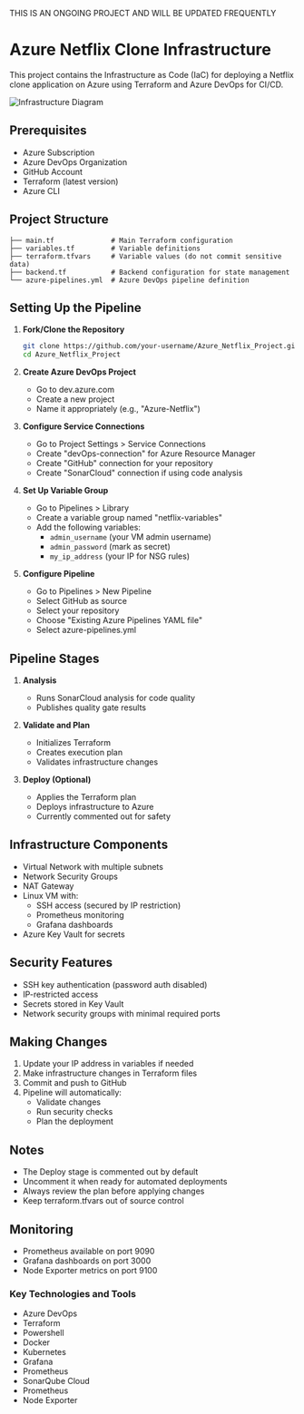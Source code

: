 THIS IS AN ONGOING PROJECT AND WILL BE UPDATED FREQUENTLY

# Azure Netflix Clone Infrastructure

This project contains the Infrastructure as Code (IaC) for deploying a Netflix clone application on Azure using Terraform and Azure DevOps for CI/CD.

![Infrastructure Diagram](diagram.png)

## Prerequisites

- Azure Subscription
- Azure DevOps Organization
- GitHub Account
- Terraform (latest version)
- Azure CLI

## Project Structure

```
├── main.tf              # Main Terraform configuration
├── variables.tf         # Variable definitions
├── terraform.tfvars     # Variable values (do not commit sensitive data)
├── backend.tf           # Backend configuration for state management
└── azure-pipelines.yml  # Azure DevOps pipeline definition
```

## Setting Up the Pipeline

1. **Fork/Clone the Repository**
   ```bash
   git clone https://github.com/your-username/Azure_Netflix_Project.git
   cd Azure_Netflix_Project
   ```

2. **Create Azure DevOps Project**
   - Go to dev.azure.com
   - Create a new project
   - Name it appropriately (e.g., "Azure-Netflix")

3. **Configure Service Connections**
   - Go to Project Settings > Service Connections
   - Create "devOps-connection" for Azure Resource Manager
   - Create "GitHub" connection for your repository
   - Create "SonarCloud" connection if using code analysis

4. **Set Up Variable Group**
   - Go to Pipelines > Library
   - Create a variable group named "netflix-variables"
   - Add the following variables:
     - `admin_username` (your VM admin username)
     - `admin_password` (mark as secret)
     - `my_ip_address` (your IP for NSG rules)

5. **Configure Pipeline**
   - Go to Pipelines > New Pipeline
   - Select GitHub as source
   - Select your repository
   - Choose "Existing Azure Pipelines YAML file"
   - Select azure-pipelines.yml

## Pipeline Stages

1. **Analysis**
   - Runs SonarCloud analysis for code quality
   - Publishes quality gate results

2. **Validate and Plan**
   - Initializes Terraform
   - Creates execution plan
   - Validates infrastructure changes

3. **Deploy (Optional)**
   - Applies the Terraform plan
   - Deploys infrastructure to Azure
   - Currently commented out for safety

## Infrastructure Components

- Virtual Network with multiple subnets
- Network Security Groups
- NAT Gateway
- Linux VM with:
  - SSH access (secured by IP restriction)
  - Prometheus monitoring
  - Grafana dashboards
- Azure Key Vault for secrets

## Security Features

- SSH key authentication (password auth disabled)
- IP-restricted access
- Secrets stored in Key Vault
- Network security groups with minimal required ports

## Making Changes

1. Update your IP address in variables if needed
2. Make infrastructure changes in Terraform files
3. Commit and push to GitHub
4. Pipeline will automatically:
   - Validate changes
   - Run security checks
   - Plan the deployment

## Notes

- The Deploy stage is commented out by default
- Uncomment it when ready for automated deployments
- Always review the plan before applying changes
- Keep terraform.tfvars out of source control

## Monitoring

- Prometheus available on port 9090
- Grafana dashboards on port 3000
- Node Exporter metrics on port 9100

### Key Technologies and Tools

- Azure DevOps
- Terraform
- Powershell
- Docker
- Kubernetes
- Grafana
- Prometheus
- SonarQube Cloud
- Prometheus
- Node Exporter

